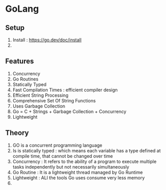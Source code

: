 # GoLang

## Setup

1. Install : https://go.dev/doc/install
2.

## Features

1. Concurrency
2. Go Routines
3. Statically Typed
4. Fast Compilation Times : efficient compiler design
5. Efficient String Processing
6. Comprehensive Set Of String Functions
7. Uses Garbage Collection
8. Go = C + Strings + Garbage Collection + Concurrency
9. Lightweight

## Theory

1. GO is a concurrent programming language
2. Is is statically typed : which means each variable has a type defined at compile time, that cannot be changed over time
3. Concurrency : It refers to the ability of a program to execute multiple tasks independently but not necessarily simultaneously
4. Go Routine : It is a lightweight thread managed by Go Runtime
5. Lightweight : ALl the tools Go uses consume very less memory
6.
